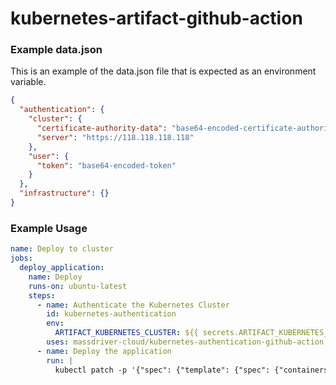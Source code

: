 # kubernetes-artifact-github-action


### Example data.json

This is an example of the data.json file that is expected as an environment variable.

```json
{
  "authentication": {
    "cluster": {
      "certificate-authority-data": "base64-encoded-certificate-authority-data",
      "server": "https://118.118.118.118"
    },
    "user": {
      "token": "base64-encoded-token"
    }
  },
  "infrastructure": {}
}
```

### Example Usage

```yaml
name: Deploy to cluster
jobs:
  deploy_application:
    name: Deploy
    runs-on: ubuntu-latest
    steps:
      - name: Authenticate the Kubernetes Cluster
        id: kubernetes-authentication
        env:
          ARTIFACT_KUBERNETES_CLUSTER: ${{ secrets.ARTIFACT_KUBERNETES_CLUSTER }}
        uses: massdriver-cloud/kubernetes-authentication-github-action
      - name: Deploy the application
        run: |
          kubectl patch -p '{"spec": {"template": {"spec": {"containers": [{"name": "application", "image": "<<FULL_IMAGE_PATH"}]}}}}'
```
